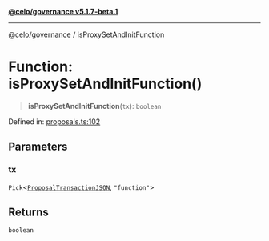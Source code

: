 [**@celo/governance v5.1.7-beta.1**](../README.md)

***

[@celo/governance](../README.md) / isProxySetAndInitFunction

# Function: isProxySetAndInitFunction()

> **isProxySetAndInitFunction**(`tx`): `boolean`

Defined in: [proposals.ts:102](https://github.com/celo-org/developer-tooling/blob/master/packages/sdk/governance/src/proposals.ts#L102)

## Parameters

### tx

`Pick`\<[`ProposalTransactionJSON`](../interfaces/ProposalTransactionJSON.md), `"function"`\>

## Returns

`boolean`
